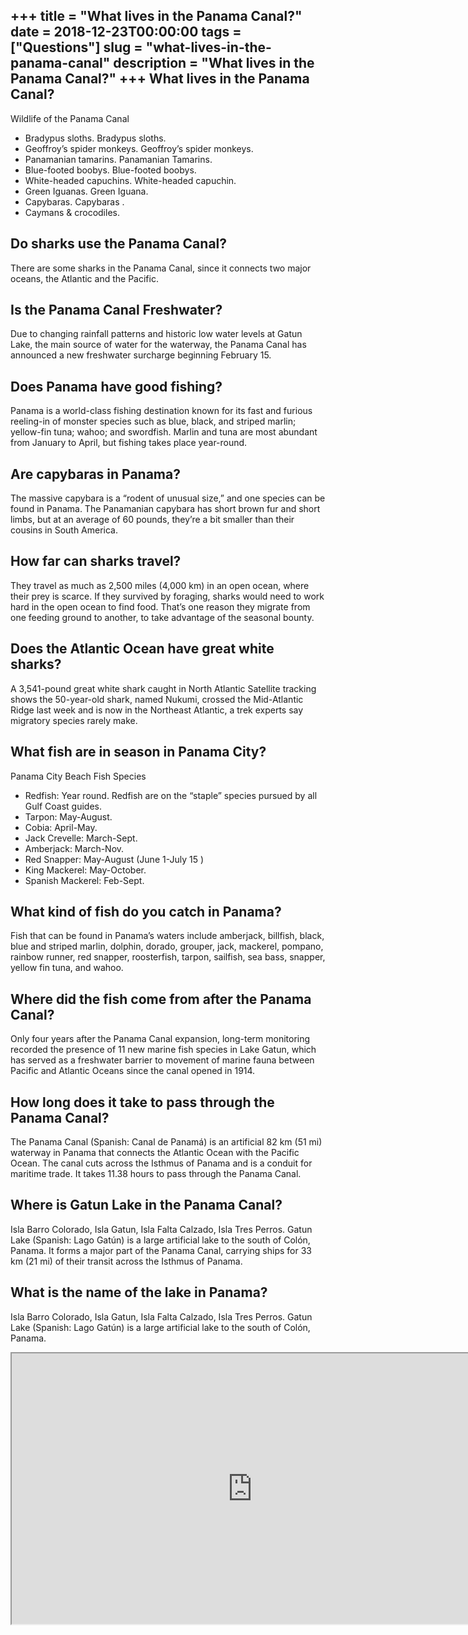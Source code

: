 +++
title = "What lives in the Panama Canal?"
date = 2018-12-23T00:00:00
tags = ["Questions"]
slug = "what-lives-in-the-panama-canal"
description = "What lives in the Panama Canal?"
+++
What lives in the Panama Canal?
-------------------------------

Wildlife of the Panama Canal

- Bradypus sloths. Bradypus sloths.
- Geoffroy’s spider monkeys. Geoffroy’s spider monkeys.
- Panamanian tamarins. Panamanian Tamarins.
- Blue-footed boobys. Blue-footed boobys.
- White-headed capuchins. White-headed capuchin.
- Green Iguanas. Green Iguana.
- Capybaras. Capybaras .
- Caymans &amp; crocodiles.

Do sharks use the Panama Canal?
-------------------------------

There are some sharks in the Panama Canal, since it connects two major oceans, the Atlantic and the Pacific.

Is the Panama Canal Freshwater?
-------------------------------

Due to changing rainfall patterns and historic low water levels at Gatun Lake, the main source of water for the waterway, the Panama Canal has announced a new freshwater surcharge beginning February 15.

Does Panama have good fishing?
------------------------------

Panama is a world-class fishing destination known for its fast and furious reeling-in of monster species such as blue, black, and striped marlin; yellow-fin tuna; wahoo; and swordfish. Marlin and tuna are most abundant from January to April, but fishing takes place year-round.

Are capybaras in Panama?
------------------------

The massive capybara is a “rodent of unusual size,” and one species can be found in Panama. The Panamanian capybara has short brown fur and short limbs, but at an average of 60 pounds, they’re a bit smaller than their cousins in South America.

How far can sharks travel?
--------------------------

They travel as much as 2,500 miles (4,000 km) in an open ocean, where their prey is scarce. If they survived by foraging, sharks would need to work hard in the open ocean to find food. That’s one reason they migrate from one feeding ground to another, to take advantage of the seasonal bounty.

Does the Atlantic Ocean have great white sharks?
------------------------------------------------

A 3,541-pound great white shark caught in North Atlantic Satellite tracking shows the 50-year-old shark, named Nukumi, crossed the Mid-Atlantic Ridge last week and is now in the Northeast Atlantic, a trek experts say migratory species rarely make.

What fish are in season in Panama City?
---------------------------------------

Panama City Beach Fish Species

- Redfish: Year round. Redfish are on the “staple” species pursued by all Gulf Coast guides.
- Tarpon: May-August.
- Cobia: April-May.
- Jack Crevelle: March-Sept.
- Amberjack: March-Nov.
- Red Snapper: May-August (June 1-July 15 )
- King Mackerel: May-October.
- Spanish Mackerel: Feb-Sept.

What kind of fish do you catch in Panama?
-----------------------------------------

Fish that can be found in Panama’s waters include amberjack, billfish, black, blue and striped marlin, dolphin, dorado, grouper, jack, mackerel, pompano, rainbow runner, red snapper, roosterfish, tarpon, sailfish, sea bass, snapper, yellow fin tuna, and wahoo.

Where did the fish come from after the Panama Canal?
----------------------------------------------------

Only four years after the Panama Canal expansion, long-term monitoring recorded the presence of 11 new marine fish species in Lake Gatun, which has served as a freshwater barrier to movement of marine fauna between Pacific and Atlantic Oceans since the canal opened in 1914.

How long does it take to pass through the Panama Canal?
-------------------------------------------------------

The Panama Canal (Spanish: Canal de Panamá) is an artificial 82 km (51 mi) waterway in Panama that connects the Atlantic Ocean with the Pacific Ocean. The canal cuts across the Isthmus of Panama and is a conduit for maritime trade. It takes 11.38 hours to pass through the Panama Canal.

Where is Gatun Lake in the Panama Canal?
----------------------------------------

Isla Barro Colorado, Isla Gatun, Isla Falta Calzado, Isla Tres Perros. Gatun Lake (Spanish: Lago Gatún) is a large artificial lake to the south of Colón, Panama. It forms a major part of the Panama Canal, carrying ships for 33 km (21 mi) of their transit across the Isthmus of Panama.

What is the name of the lake in Panama?
---------------------------------------

Isla Barro Colorado, Isla Gatun, Isla Falta Calzado, Isla Tres Perros. Gatun Lake (Spanish: Lago Gatún) is a large artificial lake to the south of Colón, Panama.

<iframe allow="accelerometer; autoplay; clipboard-write; encrypted-media; gyroscope; picture-in-picture" allowfullscreen="" class="__youtube_prefs__  epyt-is-override  no-lazyload" data-no-lazy="1" data-origheight="433" data-origwidth="770" data-skipgform_ajax_framebjll="" height="433" id="_ytid_22668" loading="lazy" src="https://www.youtube.com/embed/ZNOrSkoZxaA?enablejsapi=1&autoplay=0&cc_load_policy=0&cc_lang_pref=&iv_load_policy=1&loop=0&modestbranding=0&rel=1&fs=1&playsinline=0&autohide=2&theme=dark&color=red&controls=1&" title="YouTube player" width="770"></iframe>